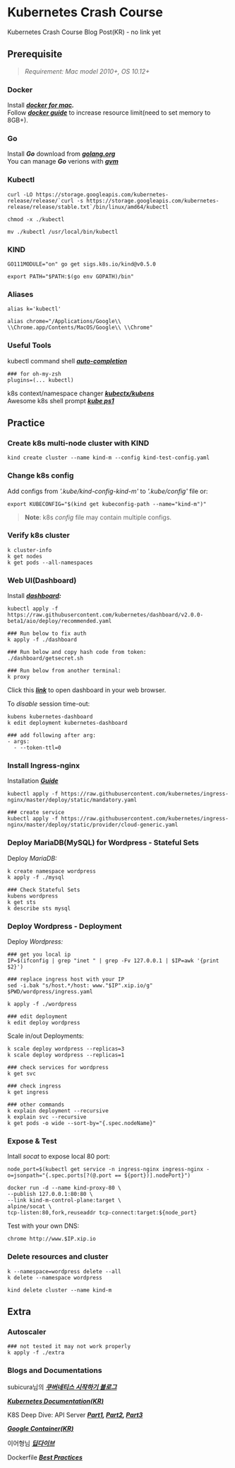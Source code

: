 # Kubernetes Crash Course

Kubernetes Crash Course Blog Post(KR) - no link yet

## Prerequisite
> _Requirement: Mac model 2010+, OS 10.12+_
### Docker

Install **_[docker for mac](https://docs.docker.com/docker-for-mac/install/)._**  
Follow **_[docker guide](https://docs.docker.com/docker-for-mac/#advanced)_** to increase resource limit(need to set memory to 8GB+).

### Go
Install **_Go_** download from **_[golang.org]_**  
You can manage **_Go_** verions with **_[gvm]_**

### Kubectl
    curl -LO https://storage.googleapis.com/kubernetes-release/release/`curl -s https://storage.googleapis.com/kubernetes-release/release/stable.txt`/bin/linux/amd64/kubectl

    chmod -x ./kubectl
    
    mv ./kubectl /usr/local/bin/kubectl
    
### KIND


    GO111MODULE="on" go get sigs.k8s.io/kind@v0.5.0

    export PATH="$PATH:$(go env GOPATH)/bin"

### Aliases

    alias k='kubectl'
    
    alias chrome="/Applications/Google\\ \\Chrome.app/Contents/MacOS/Google\\ \\Chrome"


### Useful Tools

kubectl command shell _**[auto-completion]**_  

    ### for oh-my-zsh
    plugins=(... kubectl)

k8s context/namespace changer _**[kubectx/kubens]**_  
Awesome k8s shell prompt _**[kube ps1](https://github.com/jonmosco/kube-ps1)**_  

## Practice

### Create k8s multi-node cluster with KIND

    kind create cluster --name kind-m --config kind-test-config.yaml

### Change k8s config  
Add configs from _'.kube/kind-config-kind-m'_ to _'.kube/config'_ file
or:

    export KUBECONFIG="$(kind get kubeconfig-path --name="kind-m")"

> **Note**: k8s _config_ file may contain multiple configs.
> 
### Verify k8s cluster

    k cluster-info
    k get nodes
    k get pods --all-namespaces

### Web UI(Dashboard)
Install _**[dashboard]:**_

    kubectl apply -f https://raw.githubusercontent.com/kubernetes/dashboard/v2.0.0-beta1/aio/deploy/recommended.yaml

    ### Run below to fix auth
    k apply -f ./dashboard
    
    ### Run below and copy hash code from token:  
    ./dashboard/getsecret.sh
    
    ### Run below from another terminal:
    k proxy

Click this _**[link](http://localhost:8001/api/v1/namespaces/kubernetes-dashboard/services/https:kubernetes-dashboard:/proxy/)**_ to open dashboard in your web browser.

To _disable_ session time-out:

    kubens kubernetes-dashboard
    k edit deployment kubernetes-dashboard

    ### add following after arg:
    - args:
      - --token-ttl=0

### Install Ingress-nginx
Installation _**[Guide](https://kubernetes.github.io/ingress-nginx/deploy/)**_

    kubectl apply -f https://raw.githubusercontent.com/kubernetes/ingress-nginx/master/deploy/static/mandatory.yaml

    ### create service
    kubectl apply -f https://raw.githubusercontent.com/kubernetes/ingress-nginx/master/deploy/static/provider/cloud-generic.yaml

### Deploy MariaDB(MySQL) for Wordpress - Stateful Sets
Deploy _MariaDB:_
    
    k create namespace wordpress
    k apply -f ./mysql

    ### Check Stateful Sets
    kubens wordpress
    k get sts
    k describe sts mysql

### Deploy Wordpress - Deployment

Deploy _Wordpress:_

    ### get you local ip
    IP=$(ifconfig | grep "inet " | grep -Fv 127.0.0.1 | $IP=awk '{print $2}')

    ### replace ingress host with your IP
    sed -i.bak "s/host.*/host: www."$IP".xip.io/g" $PWD/wordpress/ingress.yaml
    
    k apply -f ./wordpress

    ### edit deployment
    k edit deploy wordpress


Scale in/out Deployments:

    k scale deploy wordpress --replicas=3
    k scale deploy wordpress --replicas=1

    ### check services for wordpress
    k get svc

    ### check ingress
    k get ingress

    ### other commands
    k explain deployment --recursive
    k explain svc --recursive
    k get pods -o wide --sort-by="{.spec.nodeName}"

### Expose & Test

Intall _socat_ to expose local 80 port:

  
    node_port=$(kubectl get service -n ingress-nginx ingress-nginx -o=jsonpath="{.spec.ports[?(@.port == ${port})].nodePort}")

    docker run -d --name kind-proxy-80 \
    --publish 127.0.0.1:80:80 \
    --link kind-m-control-plane:target \
    alpine/socat \
    tcp-listen:80,fork,reuseaddr tcp-connect:target:${node_port}

Test with your own DNS:

    chrome http://www.$IP.xip.io

### Delete resources and cluster
    k --namespace=wordpress delete --all
    k delete --namespace wordpress

    kind delete cluster --name kind-m


## Extra

### Autoscaler

    ### not tested it may not work properly
    k apply -f ./extra

### Blogs and Documentations

subicura님의 _**[쿠버네티스 시작하기 블로그](https://subicura.com/2019/05/19/kubernetes-basic-1.html)**_  


_**[Kubernetes Documentation(KR)](https://kubernetes.io/ko/docs/concepts/overview/what-is-kubernetes/)**_  

K8S Deep Dive: API Server _**[Part1](https://blog.openshift.com/kubernetes-deep-dive-api-server-part-1/), [Part2](https://blog.openshift.com/kubernetes-deep-dive-api-server-part-2/), [Part3](https://blog.openshift.com/kubernetes-deep-dive-api-server-part-3a/)**_

_**[Google Container(KR)](https://cloud.google.com/containers/?hl=ko)**_  


이어형님 _**[딥다이브](https://engineering.linecorp.com/ko/blog/immutable-kubernetes-architecture-deepdive/)**_  


Dockerfile _**[Best Practices](https://bit.ly/dockerbp)**_


[kubectx/kubens]:
https://github.com/ahmetb/kubectx

[auto-completion]:
https://kubernetes.io/docs/tasks/tools/install-kubectl/?source=#enabling-shell-autocompletion

[dashboard]:
https://kubernetes.io/docs/tasks/access-application-cluster/web-ui-dashboard/

[KIND]:
https://kind.sigs.k8s.io/docs/user/quick-start

[golang.org]:
https://golang.org/dl/

[gvm]:
https://github.com/moovweb/gvm

[Homebrew]:
https://brew.sh/
